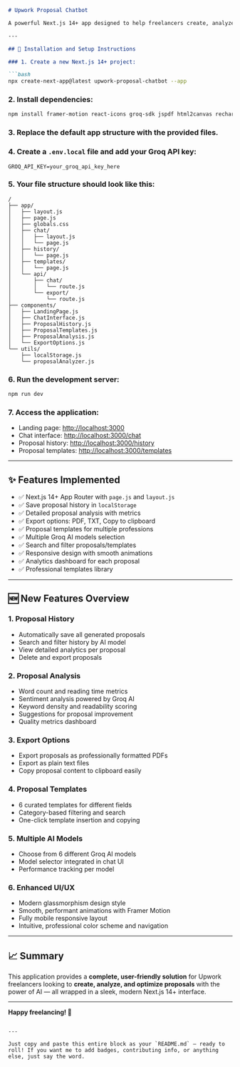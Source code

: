 
````markdown
# Upwork Proposal Chatbot

A powerful Next.js 14+ app designed to help freelancers create, analyze, and manage winning Upwork proposals with AI assistance.

---

## 🚀 Installation and Setup Instructions

### 1. Create a new Next.js 14+ project:

```bash
npx create-next-app@latest upwork-proposal-chatbot --app
````

### 2. Install dependencies:

```bash
npm install framer-motion react-icons groq-sdk jspdf html2canvas recharts date-fns
```

### 3. Replace the default app structure with the provided files.

### 4. Create a `.env.local` file and add your Groq API key:

```env
GROQ_API_KEY=your_groq_api_key_here
```

### 5. Your file structure should look like this:

```
/
├── app/
│   ├── layout.js
│   ├── page.js
│   ├── globals.css
│   ├── chat/
│   │   ├── layout.js
│   │   └── page.js
│   ├── history/
│   │   └── page.js
│   ├── templates/
│   │   └── page.js
│   └── api/
│       ├── chat/
│       │   └── route.js
│       └── export/
│           └── route.js
├── components/
│   ├── LandingPage.js
│   ├── ChatInterface.js
│   ├── ProposalHistory.js
│   ├── ProposalTemplates.js
│   ├── ProposalAnalysis.js
│   └── ExportOptions.js
└── utils/
    ├── localStorage.js
    └── proposalAnalyzer.js
```

### 6. Run the development server:

```bash
npm run dev
```

### 7. Access the application:

* Landing page: [http://localhost:3000](http://localhost:3000)
* Chat interface: [http://localhost:3000/chat](http://localhost:3000/chat)
* Proposal history: [http://localhost:3000/history](http://localhost:3000/history)
* Proposal templates: [http://localhost:3000/templates](http://localhost:3000/templates)

---

## ✨ Features Implemented

* ✅ Next.js 14+ App Router with `page.js` and `layout.js`
* ✅ Save proposal history in `localStorage`
* ✅ Detailed proposal analysis with metrics
* ✅ Export options: PDF, TXT, Copy to clipboard
* ✅ Proposal templates for multiple professions
* ✅ Multiple Groq AI models selection
* ✅ Search and filter proposals/templates
* ✅ Responsive design with smooth animations
* ✅ Analytics dashboard for each proposal
* ✅ Professional templates library

---

## 🆕 New Features Overview

### 1. Proposal History

* Automatically save all generated proposals
* Search and filter history by AI model
* View detailed analytics per proposal
* Delete and export proposals

### 2. Proposal Analysis

* Word count and reading time metrics
* Sentiment analysis powered by Groq AI
* Keyword density and readability scoring
* Suggestions for proposal improvement
* Quality metrics dashboard

### 3. Export Options

* Export proposals as professionally formatted PDFs
* Export as plain text files
* Copy proposal content to clipboard easily

### 4. Proposal Templates

* 6 curated templates for different fields
* Category-based filtering and search
* One-click template insertion and copying

### 5. Multiple AI Models

* Choose from 6 different Groq AI models
* Model selector integrated in chat UI
* Performance tracking per model

### 6. Enhanced UI/UX

* Modern glassmorphism design style
* Smooth, performant animations with Framer Motion
* Fully mobile responsive layout
* Intuitive, professional color scheme and navigation

---

## 📈 Summary

This application provides a **complete, user-friendly solution** for Upwork freelancers looking to **create, analyze, and optimize proposals** with the power of AI — all wrapped in a sleek, modern Next.js 14+ interface.

---

**Happy freelancing! 🚀**

```

---

Just copy and paste this entire block as your `README.md` — ready to roll! If you want me to add badges, contributing info, or anything else, just say the word.
```
